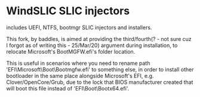 WindSLIC SLIC injectors
=======================

includes UEFI, NTFS, bootmgr SLIC injectors and installers.

This fork, by baddles, is aimed at providing the third/fourth(? - not sure cuz I forgot as of writing this - 25/Mar/20) argument during installation, to relocate Microsoft's BootMGFW.efi's folder location.

This is useful in scenarios where you need to rename path 'EFI\Microsoft\Boot\Bootmgfw.efi' to something else, in order to install other bootloader in the same place alongside Microsoft's EFI, e.g. Clover/OpenCore/Grub, due to the lock that BIOS manufacturer created that will boot this file instead of 'EFI\Boot\Bootx64.efi'.
